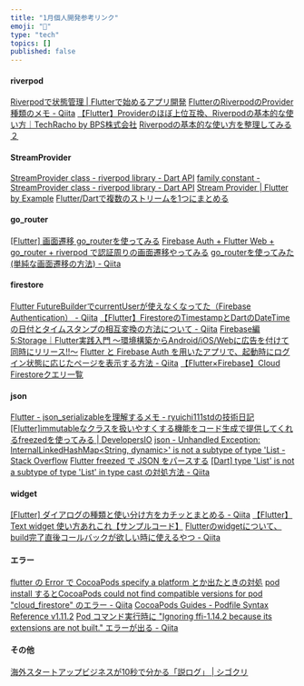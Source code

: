 ```yaml
---
title: "1月個人開発参考リンク"
emoji: "💨"
type: "tech"
topics: []
published: false
---
```


#### riverpod
[Riverpodで状態管理 | Flutterで始めるアプリ開発](https://www.flutter-study.dev/firebase-app/riverpod)
[FlutterのRiverpodのProvider種類のメモ - Qiita](https://qiita.com/ika020202/items/5bb39e5bb1645b38d4b8)
[【Flutter】Providerのほぼ上位互換、Riverpodの基本的な使い方｜TechRacho by BPS株式会社](https://techracho.bpsinc.jp/wingdoor/2020_10_08/97815)
[Riverpodの基本的な使い方を整理してみる２](https://zenn.dev/umatoma/articles/f9cfe3371a32f4#future%2Fstream%E3%82%92%E6%89%B1%E3%81%86)

#### StreamProvider
[StreamProvider class - riverpod library - Dart API](https://pub.dev/documentation/riverpod/latest/riverpod/StreamProvider-class.html)
[family constant - StreamProvider class - riverpod library - Dart API](https://pub.dev/documentation/riverpod/latest/riverpod/StreamProvider/family-constant.html)
[Stream Provider | Flutter by Example](https://flutterbyexample.com/lesson/stream-provider)
[Flutter/Dartで複数のストリームを1つにまとめる](https://zenn.dev/welchi/scraps/31aa5887df4605)

#### go_router
[[Flutter] 画面遷移 go_routerを使ってみる](https://zenn.dev/reglurk/scraps/bb41f7b2822611)
[Firebase Auth + Flutter Web + go_router + riverpod で認証周りの画面遷移やってみる](https://zenn.dev/kingu/scraps/5216f812efc4e7)
[go_routerを使ってみた(単純な画面遷移の方法) - Qiita](https://qiita.com/Umigishi-Aoi/items/25ae18293915b017aa4a)

#### firestore
[Flutter FutureBuilderでcurrentUserが使えなくなってた（Firebase Authentication） - Qiita](https://qiita.com/kokogento/items/2e6af4a2a0a3af1f8cf4)
[【Flutter】FirestoreのTimestampとDartのDateTimeの日付とタイムスタンプの相互変換の方法について - Qiita](https://qiita.com/karamage/items/ef89defb084b5f537108)
[Firebase編5:Storage｜Flutter実践入門 ～環境構築からAndroid/iOS/Webに広告を付けて同時にリリース!!～](https://zenn.dev/kazutxt/books/flutter_practice_introduction/viewer/firebase_storage#%E3%82%A2%E3%83%83%E3%83%97%E3%83%AD%E3%83%BC%E3%83%89)
[Flutter と Firebase Auth を用いたアプリで、起動時にログイン状態に応じたページを表示する方法 - Qiita](https://qiita.com/KosukeSaigusa/items/b19ec19379c5a2e4ceb2)
[【Flutter×Firebase】Cloud Firestoreクエリ一覧](https://zenn.dev/mamushi/articles/a5e6c9f71e6ea4)

#### json
[Flutter -  json_serializableを理解するメモ - ryuichi111stdの技術日記](https://ryuichi111std.hatenablog.com/entry/2018/11/01/035333)
[[Flutter]immutableなクラスを扱いやすくする機能をコード生成で提供してくれるfreezedを使ってみる | DevelopersIO](https://dev.classmethod.jp/articles/flutter_freezed_introduction/)
[json - Unhandled Exception: InternalLinkedHashMap<String, dynamic>' is not a subtype of type 'List<dynamic> - Stack Overflow](https://stackoverflow.com/questions/55430061/unhandled-exception-internallinkedhashmapstring-dynamic-is-not-a-subtype-of)
[Flutter freezed で JSON をパースする](https://zenn.dev/xxminamixx/scraps/91c01e8efb5cc1)
[[Dart] type 'List<dynamic>' is not a subtype of type 'List<xxxx>' in type cast の対処方法 - Qiita](https://qiita.com/welchi/items/537e09ac9755236241c4)
	
#### widget
[[Flutter] ダイアログの種類と使い分け方をカチッとまとめる - Qiita](https://qiita.com/coka__01/items/4c1aea5fb1646e463f91)
[【Flutter】Text widget 使い方あれこれ【サンプルコード】](https://bukiyo-papa.com/howtousetextwidget/#co-index-7)
[Flutterのwidgetについて、build完了直後コールバックが欲しい時に使えるやつ - Qiita](https://qiita.com/Rwf-9DH3/items/b681c68b06e70b02ae8d)
	
#### エラー
[flutter の Error で CocoaPods  specify a platform とか出たときの対処](https://zenn.dev/junki555/articles/8d0b962d2e6c1fa4d8ca)
[ pod install するとCocoaPods could not find compatible versions for pod "cloud_firestore" のエラー - Qiita](https://qiita.com/tomono_22/items/1d71031d3832bb5a2cca)
[CocoaPods Guides - Podfile Syntax Reference v1.11.2](https://guides.cocoapods.org/syntax/podfile.html#platform)
[Pod コマンド実行時に "Ignoring ffi-1.14.2 because its extensions are not built." エラーが出る - Qiita](https://qiita.com/GleamingCake/items/2448f99fda76178dff84)

#### その他
[海外スタートアップビジネスが10秒で分かる「説ログ」 | シゴクリ](https://readmaster.net/plan/%E3%83%93%E3%82%B8%E3%83%8D%E3%82%B9%E5%9B%B3%E8%A7%A3%E3%83%88%E3%83%AC%E3%83%BC%E3%82%B9/%E6%B5%B7%E5%A4%96%E3%82%B9%E3%82%BF%E3%83%BC%E3%83%88%E3%82%A2%E3%83%83%E3%83%97%E3%83%93%E3%82%B8%E3%83%8D%E3%82%B9%E3%81%8C10%E7%A7%92%E3%81%A7%E5%88%86%E3%81%8B%E3%82%8B%E3%80%8C%E8%AA%AC%E3%83%AD/)